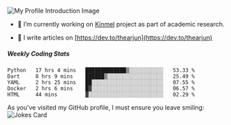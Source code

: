 ![My Profile Introduction Image](https://i.ibb.co/tLFZ15Q/gh.png)

- 🔭 I’m currently working on [Kinmel](https://github.com/thearjun/kinmel) project as part of academic research.

- 📝 I write articles on [https://dev.to/thearjun](https://dev.to/thearjun)

<!--
म मरे पनि मेरो देश बाचिरहोस् । 
May my country live even if I die.


![Nepali Flag](https://bestanimations.com/media/flags/1039074932napal-flag-gif.gif)
-->

##### Weekly Coding Stats
<!--START_SECTION:waka-->
```text
Python   17 hrs 4 mins   █████████████▒░░░░░░░░░░░   53.33 % 
Dart     8 hrs 9 mins    ██████▒░░░░░░░░░░░░░░░░░░   25.49 % 
YAML     2 hrs 25 mins   ██░░░░░░░░░░░░░░░░░░░░░░░   07.55 % 
Docker   2 hrs 6 mins    █▓░░░░░░░░░░░░░░░░░░░░░░░   06.57 % 
HTML     44 mins         ▓░░░░░░░░░░░░░░░░░░░░░░░░   02.29 % 
```
<!--END_SECTION:waka-->

As you've visited my GitHub profile, I must ensure you leave smiling:
![Jokes Card](https://readme-jokes.vercel.app/api)
